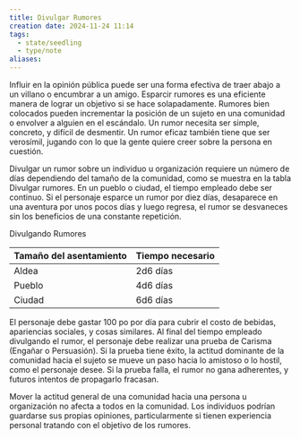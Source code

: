 ```yaml
---
title: Divulgar Rumores
creation date: 2024-11-24 11:14
tags:
  - state/seedling
  - type/note
aliases:
---
```

Influir en la opinión pública puede ser una forma efectiva de traer abajo a un villano o encumbrar a un amigo. Esparcir rumores es una eficiente manera de lograr un objetivo si se hace solapadamente. Rumores bien colocados pueden incrementar la posición de un sujeto en una comunidad o envolver a alguien en el escándalo. Un rumor necesita ser simple, concreto, y difícil de desmentir. Un rumor eficaz también tiene que ser verosímil, jugando con lo que la gente quiere creer sobre la persona en cuestión.

Divulgar un rumor sobre un individuo u organización requiere un número de días dependiendo del tamaño de la comunidad, como se muestra en la tabla Divulgar rumores. En un pueblo o ciudad, el tiempo empleado debe ser continuo. Si el personaje esparce un rumor por diez días, desaparece en una aventura por unos pocos días y luego regresa, el rumor se desvaneces sin los beneficios de una constante repetición.

Divulgando Rumores


| Tamaño del asentamiento | Tiempo necesario |
| ----------------------- | ---------------- |
| Aldea                   | 2d6 días         |
| Pueblo                  | 4d6 días         |
| Ciudad                  | 6d6 días         |

El personaje debe gastar 100 po por día para cubrir el costo de bebidas, apariencias sociales, y cosas similares. Al final del tiempo empleado divulgando el rumor, el personaje debe realizar una prueba de Carisma (Engañar o Persuasión). Si la prueba tiene éxito, la actitud dominante de la comunidad hacia el sujeto se mueve un paso hacia lo amistoso o lo hostil, como el personaje desee. Si la prueba falla, el rumor no gana adherentes, y futuros intentos de propagarlo fracasan.

Mover la actitud general de una comunidad hacia una persona u organización no afecta a todos en la comunidad. Los individuos podrían guardarse sus propias opiniones, particularmente si tienen experiencia personal tratando con el objetivo de los rumores.